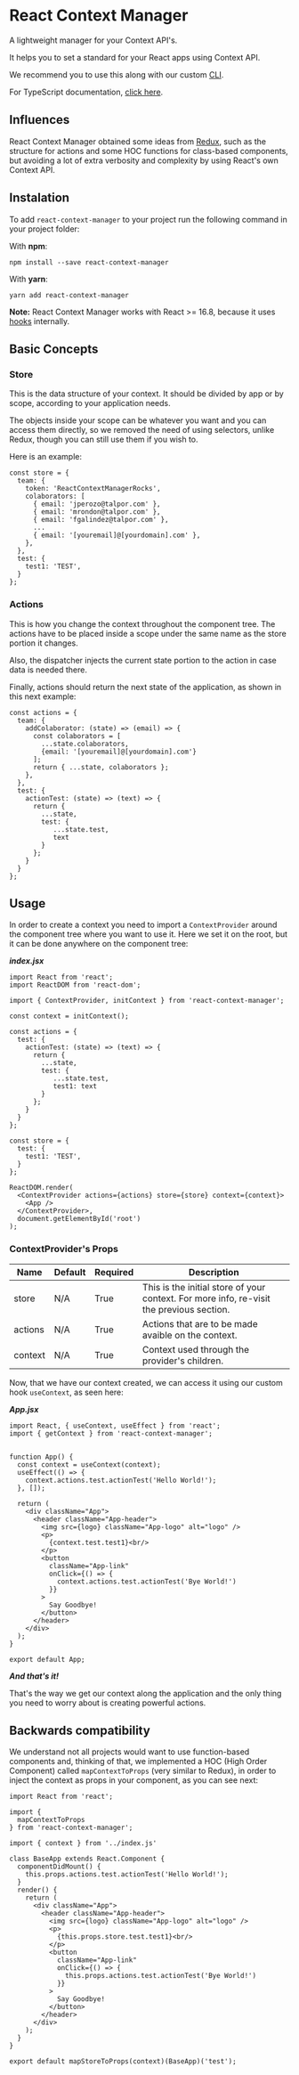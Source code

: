 # React Context Manager

A lightweight manager for your Context API's.

It helps you to set a standard for your React apps using Context API.

We recommend you to use this along with our custom [CLI](#).

For TypeScript documentation, [click here](#).

## Influences

React Context Manager obtained some ideas from [Redux](https://github.com/reduxjs/redux), such as the structure for actions and some HOC functions for class-based components, but avoiding a lot of extra verbosity and complexity by using React's own Context API.

## Instalation

To add `react-context-manager` to your project run the following command in your project folder:

With **npm**:

```
npm install --save react-context-manager
```

With **yarn**:

```
yarn add react-context-manager
```

**Note:** React Context Manager works with React >= 16.8, because it uses [hooks](https://reactjs.org/docs/hooks-intro.html) internally.

## Basic Concepts

### Store

This is the data structure of your context. It should be divided by app or by scope, according to your application needs.

The objects inside your scope can be whatever you want and you can access them directly, so we removed the need of using selectors, unlike Redux, though you can still use them if you wish to.

Here is an example:

```jsx=
const store = {
  team: {
    token: 'ReactContextManagerRocks',
    colaborators: [
      { email: 'jperozo@talpor.com' },
      { email: 'mrondon@talpor.com' },
      { email: 'fgalindez@talpor.com' },
      ...
      { email: '[youremail]@[yourdomain].com' },
    },
  },
  test: {
    test1: 'TEST',
  }
};
```

### Actions

This is how you change the context throughout the component tree. The actions have to be placed inside a scope under the same name as the store portion it changes.

Also, the dispatcher injects the current state portion to the action in case data is needed there.

Finally, actions should return the next state of the application, as shown in this next example:

```jsx=
const actions = {
  team: {
    addColaborator: (state) => (email) => {
      const colaborators = [
        ...state.colaborators,
        {email: '[youremail]@[yourdomain].com'}
      ];
      return { ...state, colaborators };
    },
  },
  test: {
    actionTest: (state) => (text) => {
      return {
        ...state,
        test: {
           ...state.test,
           text
        }
      };
    }
  }
};
```


## Usage

In order to create a context you need to import a `ContextProvider` around the component tree where you want to use it. Here we set it on the root, but it can be done anywhere on the component tree:

***index.jsx***
```jsx=
import React from 'react';
import ReactDOM from 'react-dom';

import { ContextProvider, initContext } from 'react-context-manager';

const context = initContext();

const actions = {
  test: {
    actionTest: (state) => (text) => {
      return {
        ...state,
        test: {
           ...state.test,
           test1: text
        }
      };
    }
  }
};

const store = {
  test: {
    test1: 'TEST',
  }
};

ReactDOM.render(
  <ContextProvider actions={actions} store={store} context={context}>
    <App />
  </ContextProvider>,
  document.getElementById('root')
);
```

### ContextProvider's Props

| Name          | Default       |Required      |Description                                                                              |
| ------------- |---------------|--------------|-----------------------------------------------------------------------------------------|
| store         | N/A           |True          | This is the initial store of your context. For more info, re-visit the previous section.|
| actions       | N/A           |True          | Actions that are to be made avaible on the context.                                     |
| context       | N/A           |True          | Context used through the provider's children.                                           |


Now, that we have our context created, we can access it using our custom hook `useContext`, as seen here:

***App.jsx***
```jsx=
import React, { useContext, useEffect } from 'react';
import { getContext } from 'react-context-manager';


function App() {
  const context = useContext(context);
  useEffect(() => {
    context.actions.test.actionTest('Hello World!');
  }, []);

  return (
    <div className="App">
      <header className="App-header">
        <img src={logo} className="App-logo" alt="logo" />
        <p>
          {context.test.test1}<br/>
        </p>
        <button
          className="App-link"
          onClick={() => {
            context.actions.test.actionTest('Bye World!')
          }}
        >
          Say Goodbye!
        </button>
      </header>
    </div>
  );
}

export default App;

```

***And that's it!***

That's the way we get our context along the application and the only thing you need to worry about is creating powerful actions.

## Backwards compatibility

We understand not all projects would want to use function-based components and, thinking of that, we implemented a HOC (High Order Component) called `mapContextToProps` (very similar to Redux), in order to inject the context as props in your component, as you can see next:

```jsx=
import React from 'react';

import {
  mapContextToProps
} from 'react-context-manager';

import { context } from '../index.js'

class BaseApp extends React.Component {
  componentDidMount() {
    this.props.actions.test.actionTest('Hello World!');
  }
  render() {
    return (
      <div className="App">
        <header className="App-header">
          <img src={logo} className="App-logo" alt="logo" />
          <p>
            {this.props.store.test.test1}<br/>
          </p>
          <button
            className="App-link"
            onClick={() => {
              this.props.actions.test.actionTest('Bye World!')
            }}
          >
            Say Goodbye!
          </button>
        </header>
      </div>
    );
  }
}

export default mapStoreToProps(context)(BaseApp)('test');
```

